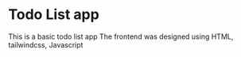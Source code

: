 # Todo List app
This is a basic todo list app
The frontend was designed using HTML, tailwindcss, Javascript
